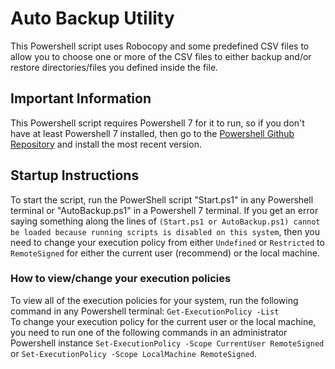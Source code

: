 # Auto Backup Utility
This Powershell script uses Robocopy and some predefined CSV files to allow you to choose one or more of the CSV files to either backup and/or restore directories/files you defined inside the file.

## Important Information
This Powershell script requires Powershell 7 for it to run, so if you don't have at least Powershell 7 installed, then go to the [Powershell Github Repository](https://github.com/PowerShell/PowerShell) and install the most recent version.

## Startup Instructions
To start the script, run the PowerShell script "Start.ps1" in any Powershell terminal or "AutoBackup.ps1" in a Powershell 7 terminal.
If you get an error saying something along the lines of `(Start.ps1 or AutoBackup.ps1) cannot be loaded because running scripts is disabled on this system`, then you need to change your execution policy from either `Undefined` or `Restricted` to `RemoteSigned` for either the current user (recommend) or the local machine.
### How to view/change your execution policies
To view all of the execution policies for your system, run the following command in any Powershell terminal: `Get-ExecutionPolicy -List`<br />
To change your execution policy for the current user or the local machine, you need to run one of the following commands in an administrator Powershell instance `Set-ExecutionPolicy -Scope CurrentUser RemoteSigned` or `Set-ExecutionPolicy -Scope LocalMachine RemoteSigned`.

